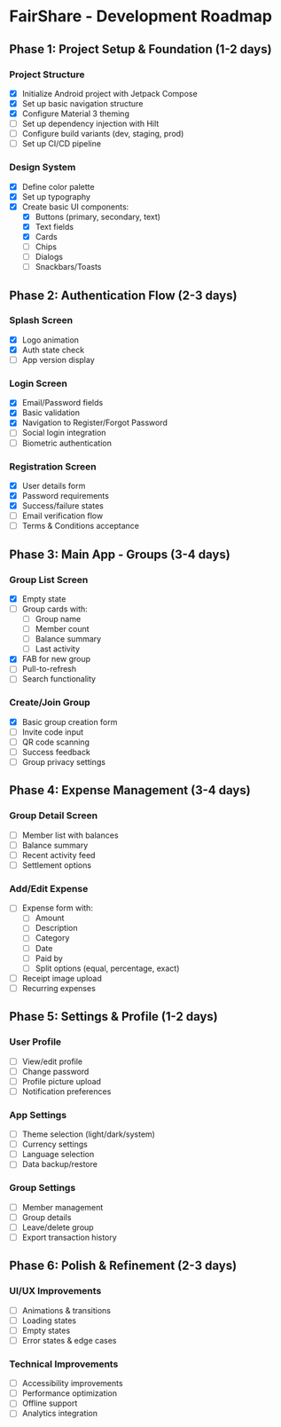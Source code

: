 # FairShare - Development Roadmap

## Phase 1: Project Setup & Foundation (1-2 days)

### Project Structure
- [x] Initialize Android project with Jetpack Compose
- [x] Set up basic navigation structure
- [x] Configure Material 3 theming
- [ ] Set up dependency injection with Hilt
- [ ] Configure build variants (dev, staging, prod)
- [ ] Set up CI/CD pipeline

### Design System
- [x] Define color palette
- [x] Set up typography
- [x] Create basic UI components:
  - [x] Buttons (primary, secondary, text)
  - [x] Text fields
  - [x] Cards
  - [ ] Chips
  - [ ] Dialogs
  - [ ] Snackbars/Toasts

## Phase 2: Authentication Flow (2-3 days)

### Splash Screen
- [x] Logo animation
- [x] Auth state check
- [ ] App version display

### Login Screen
- [x] Email/Password fields
- [x] Basic validation
- [x] Navigation to Register/Forgot Password
- [ ] Social login integration
- [ ] Biometric authentication

### Registration Screen
- [x] User details form
- [x] Password requirements
- [x] Success/failure states
- [ ] Email verification flow
- [ ] Terms & Conditions acceptance

## Phase 3: Main App - Groups (3-4 days)

### Group List Screen
- [x] Empty state
- [ ] Group cards with:
  - [ ] Group name
  - [ ] Member count
  - [ ] Balance summary
  - [ ] Last activity
- [x] FAB for new group
- [ ] Pull-to-refresh
- [ ] Search functionality

### Create/Join Group
- [x] Basic group creation form
- [ ] Invite code input
- [ ] QR code scanning
- [ ] Success feedback
- [ ] Group privacy settings

## Phase 4: Expense Management (3-4 days)

### Group Detail Screen
- [ ] Member list with balances
- [ ] Balance summary
- [ ] Recent activity feed
- [ ] Settlement options

### Add/Edit Expense
- [ ] Expense form with:
  - [ ] Amount
  - [ ] Description
  - [ ] Category
  - [ ] Date
  - [ ] Paid by
  - [ ] Split options (equal, percentage, exact)
- [ ] Receipt image upload
- [ ] Recurring expenses

## Phase 5: Settings & Profile (1-2 days)

### User Profile
- [ ] View/edit profile
- [ ] Change password
- [ ] Profile picture upload
- [ ] Notification preferences

### App Settings
- [ ] Theme selection (light/dark/system)
- [ ] Currency settings
- [ ] Language selection
- [ ] Data backup/restore

### Group Settings
- [ ] Member management
- [ ] Group details
- [ ] Leave/delete group
- [ ] Export transaction history

## Phase 6: Polish & Refinement (2-3 days)

### UI/UX Improvements
- [ ] Animations & transitions
- [ ] Loading states
- [ ] Empty states
- [ ] Error states & edge cases

### Technical Improvements
- [ ] Accessibility improvements
- [ ] Performance optimization
- [ ] Offline support
- [ ] Analytics integration